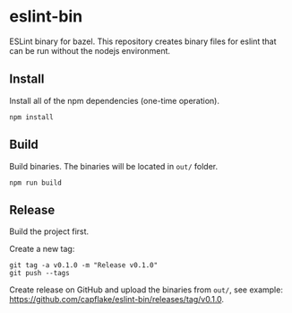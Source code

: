 # eslint-bin

ESLint binary for bazel. This repository creates binary files for eslint that
can be run without the nodejs environment.

## Install

Install all of the npm dependencies (one-time operation).

```shell
npm install
```

## Build

Build binaries. The binaries will be located in `out/` folder.

```shell
npm run build
```

## Release

Build the project first.

Create a new tag:

```shell
git tag -a v0.1.0 -m "Release v0.1.0"
git push --tags
```

Create release on GitHub and upload the binaries from `out/`, see example:
https://github.com/capflake/eslint-bin/releases/tag/v0.1.0.
